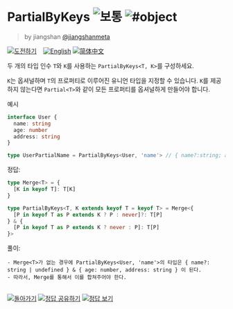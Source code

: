 <!--info-header-start--><h1>PartialByKeys <img src="https://img.shields.io/badge/-%EB%B3%B4%ED%86%B5-d9901a" alt="보통"/> <img src="https://img.shields.io/badge/-%23object-999" alt="#object"/></h1><blockquote><p>by jiangshan <a href="https://github.com/jiangshanmeta" target="_blank">@jiangshanmeta</a></p></blockquote><p><a href="https://tsch.js.org/2757/play/ko" target="_blank"><img src="https://img.shields.io/badge/-%EB%8F%84%EC%A0%84%ED%95%98%EA%B8%B0-3178c6?logo=typescript&logoColor=white" alt="도전하기"/></a> &nbsp;&nbsp;&nbsp;<a href="./README.md" target="_blank"><img src="https://img.shields.io/badge/-English-gray" alt="English"/></a>  <a href="./README.zh-CN.md" target="_blank"><img src="https://img.shields.io/badge/-%E7%AE%80%E4%BD%93%E4%B8%AD%E6%96%87-gray" alt="简体中文"/></a> </p><!--info-header-end-->

두 개의 타입 인수 `T`와 `K`를 사용하는 `PartialByKeys<T, K>`를 구성하세요.

`K`는 옵셔널하며 `T`의 프로퍼티로 이루어진 유니언 타입을 지정할 수 있습니다. `K`를 제공하지 않는다면 `Partial<T>`와 같이 모든 프로퍼티를 옵셔널하게 만들어야 합니다.

예시

```typescript
interface User {
  name: string
  age: number
  address: string
}

type UserPartialName = PartialByKeys<User, 'name'> // { name?:string; age:number; address:string }
```

정답:

```typescript
type Merge<T> = {
  [K in keyof T]: T[K]
}

type PartialByKeys<T, K extends keyof T = keyof T> = Merge<{
  [P in keyof T as P extends K ? P : never]?: T[P]
} & {
  [P in keyof T as P extends K ? never : P]: T[P]
}>
```

풀이:

```
- Merge<T>가 없는 경우에 PartialByKeys<User, 'name'>의 타입은 { name?: string | undefined } & { age: number, address: string } 이 된다.
- 따라서, Merge를 통해서 이를 합쳐주어야 한다.
```


<!--info-footer-start--><br><a href="../../README.ko.md" target="_blank"><img src="https://img.shields.io/badge/-%EB%8F%8C%EC%95%84%EA%B0%80%EA%B8%B0-grey" alt="돌아가기"/></a> <a href="https://tsch.js.org/2757/answer/ko" target="_blank"><img src="https://img.shields.io/badge/-%EC%A0%95%EB%8B%B5%20%EA%B3%B5%EC%9C%A0%ED%95%98%EA%B8%B0-teal" alt="정답 공유하기"/></a> <a href="https://tsch.js.org/2757/solutions" target="_blank"><img src="https://img.shields.io/badge/-%EC%A0%95%EB%8B%B5%20%EB%B3%B4%EA%B8%B0-de5a77?logo=awesome-lists&logoColor=white" alt="정답 보기"/></a> <!--info-footer-end-->